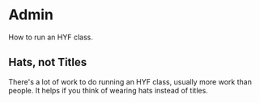 # Admin

How to run an HYF class.

## Hats, not Titles

There's a lot of work to do running an HYF class, usually more work than people. It helps if you think of wearing hats instead of titles.
